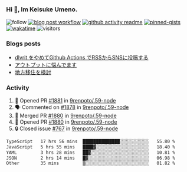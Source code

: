 ### Hi 👋, Im Keisuke Umeno.

<!--
**9renpoto/9renpoto** is a ✨ _special_ ✨ repository because its `README.md` (this file) appears on your GitHub profile.

Here are some ideas to get you started:

- 🔭 I’m currently working on ...
- 🌱 I’m currently learning ...
- 👯 I’m looking to collaborate on ...
- 🤔 I’m looking for help with ...
- 💬 Ask me about ...
- 📫 How to reach me: ...
- 😄 Pronouns: ...
- ⚡ Fun fact: ...
-->

![follow](https://img.shields.io/github/followers/9renpoto?label=Follow&style=social)
[![blog post workflow](https://github.com/9renpoto/9renpoto/actions/workflows/blog.yml/badge.svg)](https://github.com/9renpoto/9renpoto/actions/workflows/blog.yml)
[![github activity readme](https://github.com/9renpoto/9renpoto/actions/workflows/activity.yml/badge.svg)](https://github.com/9renpoto/9renpoto/actions/workflows/activity.yml)
[![pinned-gists](https://github.com/9renpoto/9renpoto/actions/workflows/pin-gist.yml/badge.svg)](https://github.com/9renpoto/9renpoto/actions/workflows/pin-gist.yml)
[![wakatime](https://github.com/9renpoto/9renpoto/actions/workflows/waka-readme-status.yml/badge.svg)](https://github.com/9renpoto/9renpoto/actions/workflows/waka-readme-status.yml)
![visitors](https://komarev.com/ghpvc/?username=9renpoto&label=Profile%20views&color=0e75b6&style=flat)

### Blogs posts

<!-- BLOG-POST-LIST:START -->
- [dlvrit をやめてGithub Actions でRSSからSNSに投稿する](https://9renpoto.win/entry/2023/11/12/dlvrit-to-gh-actions)
- [アウトプットに悩んでます](https://9renpoto.win/entry/2023/11/11/technology-to-limit-input)
- [地方移住を検討](https://9renpoto.win/entry/2023/09/09/migration-plan)
<!-- BLOG-POST-LIST:END -->

### Activity

<!--START_SECTION:activity-->
1. 💪 Opened PR [#1881](https://github.com/9renpoto/.59-node/pull/1881) in [9renpoto/.59-node](https://github.com/9renpoto/.59-node)
2. 🗣 Commented on [#1878](https://github.com/9renpoto/.59-node/pull/1878#issuecomment-1826715120) in [9renpoto/.59-node](https://github.com/9renpoto/.59-node)
3. 🎉 Merged PR [#1880](https://github.com/9renpoto/.59-node/pull/1880) in [9renpoto/.59-node](https://github.com/9renpoto/.59-node)
4. 💪 Opened PR [#1880](https://github.com/9renpoto/.59-node/pull/1880) in [9renpoto/.59-node](https://github.com/9renpoto/.59-node)
5. 🔒 Closed issue [#767](https://github.com/9renpoto/.59-node/issues/767) in [9renpoto/.59-node](https://github.com/9renpoto/.59-node)
<!--END_SECTION:activity-->

<!--START_SECTION:waka-->

```txt
TypeScript   17 hrs 56 mins  ██████████████░░░░░░░░░░░   55.80 %
JavaScript   5 hrs 55 mins   ████▓░░░░░░░░░░░░░░░░░░░░   18.40 %
YAML         3 hrs 28 mins   ██▓░░░░░░░░░░░░░░░░░░░░░░   10.81 %
JSON         2 hrs 14 mins   █▓░░░░░░░░░░░░░░░░░░░░░░░   06.98 %
Other        35 mins         ▒░░░░░░░░░░░░░░░░░░░░░░░░   01.82 %
```

<!--END_SECTION:waka-->
